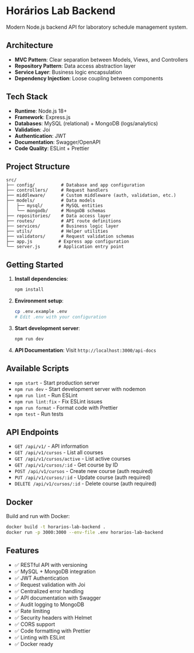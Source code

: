 # Horários Lab Backend

Modern Node.js backend API for laboratory schedule management system.

## Architecture

- **MVC Pattern**: Clear separation between Models, Views, and Controllers
- **Repository Pattern**: Data access abstraction layer
- **Service Layer**: Business logic encapsulation
- **Dependency Injection**: Loose coupling between components

## Tech Stack

- **Runtime**: Node.js 18+
- **Framework**: Express.js
- **Databases**: MySQL (relational) + MongoDB (logs/analytics)
- **Validation**: Joi
- **Authentication**: JWT
- **Documentation**: Swagger/OpenAPI
- **Code Quality**: ESLint + Prettier

## Project Structure

```
src/
├── config/          # Database and app configuration
├── controllers/     # Request handlers
├── middleware/      # Custom middleware (auth, validation, etc.)
├── models/          # Data models
│   ├── mysql/       # MySQL entities
│   └── mongodb/     # MongoDB schemas
├── repositories/    # Data access layer
├── routes/          # API route definitions
├── services/        # Business logic layer
├── utils/           # Helper utilities
├── validators/      # Request validation schemas
├── app.js          # Express app configuration
└── server.js       # Application entry point
```

## Getting Started

1. **Install dependencies**:
   ```bash
   npm install
   ```

2. **Environment setup**:
   ```bash
   cp .env.example .env
   # Edit .env with your configuration
   ```

3. **Start development server**:
   ```bash
   npm run dev
   ```

4. **API Documentation**:
   Visit `http://localhost:3000/api-docs`

## Available Scripts

- `npm start` - Start production server
- `npm run dev` - Start development server with nodemon
- `npm run lint` - Run ESLint
- `npm run lint:fix` - Fix ESLint issues
- `npm run format` - Format code with Prettier
- `npm test` - Run tests

## API Endpoints

- `GET /api/v1/` - API information
- `GET /api/v1/cursos` - List all courses
- `GET /api/v1/cursos/active` - List active courses
- `GET /api/v1/cursos/:id` - Get course by ID
- `POST /api/v1/cursos` - Create new course (auth required)
- `PUT /api/v1/cursos/:id` - Update course (auth required)
- `DELETE /api/v1/cursos/:id` - Delete course (auth required)

## Docker

Build and run with Docker:

```bash
docker build -t horarios-lab-backend .
docker run -p 3000:3000 --env-file .env horarios-lab-backend
```

## Features

- ✅ RESTful API with versioning
- ✅ MySQL + MongoDB integration
- ✅ JWT Authentication
- ✅ Request validation with Joi
- ✅ Centralized error handling
- ✅ API documentation with Swagger
- ✅ Audit logging to MongoDB
- ✅ Rate limiting
- ✅ Security headers with Helmet
- ✅ CORS support
- ✅ Code formatting with Prettier
- ✅ Linting with ESLint
- ✅ Docker ready